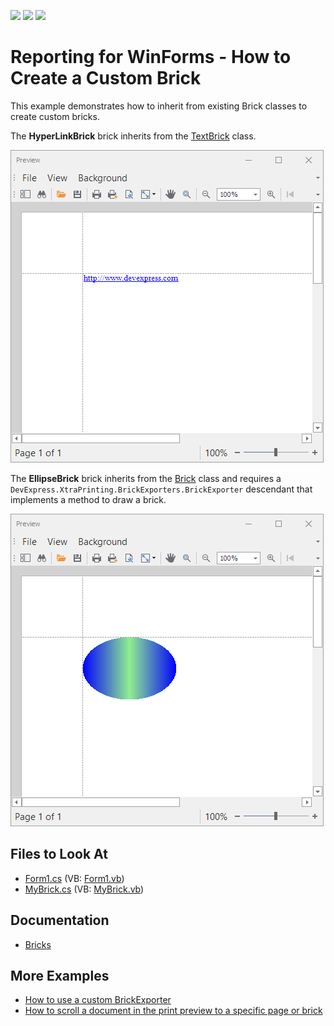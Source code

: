 <!-- default badges list -->
![](https://img.shields.io/endpoint?url=https://codecentral.devexpress.com/api/v1/VersionRange/128597256/2022.2)
[![](https://img.shields.io/badge/Open_in_DevExpress_Support_Center-FF7200?style=flat-square&logo=DevExpress&logoColor=white)](https://supportcenter.devexpress.com/ticket/details/E91)
[![](https://img.shields.io/badge/📖_How_to_use_DevExpress_Examples-e9f6fc?style=flat-square)](https://docs.devexpress.com/GeneralInformation/403183)
<!-- default badges end -->
# Reporting for WinForms - How to Create a Custom Brick  

This example demonstrates how to inherit from existing Brick classes to create custom bricks.

The **HyperLinkBrick** brick inherits from the [TextBrick](https://docs.devexpress.com/CoreLibraries/DevExpress.XtraPrinting.TextBrick) class.

![HyperlinkBrick](Images/hyperlinkbrick.png)

The **EllipseBrick** brick inherits from the [Brick](https://docs.devexpress.com/CoreLibraries/DevExpress.XtraPrinting.Brick) class and requires a  `DevExpress.XtraPrinting.BrickExporters.BrickExporter` descendant that implements a method to draw a brick.

![EllipseBrick](Images/ellipsebrick.png)

## Files to Look At

- [Form1.cs](./CS/Form1.cs) (VB: [Form1.vb](./VB/Form1.vb))
- [MyBrick.cs](./CS/MyBrick.cs) (VB: [MyBrick.vb](./VB/MyBrick.vb))

## Documentation

- [Bricks](https://docs.devexpress.com/WindowsForms/88/controls-and-libraries/printing-exporting/concepts/basic-terms/bricks)

## More Examples

- [How to use a custom BrickExporter](https://github.com/DevExpress-Examples/Reporting_how-to-use-custom-brickexporter-e2892)
- [How to scroll a document in the print preview to a specific page or brick](https://github.com/DevExpress-Examples/Reporting_how-to-scroll-a-document-in-the-print-preview-to-a-specific-page-or-brick-e2386)

